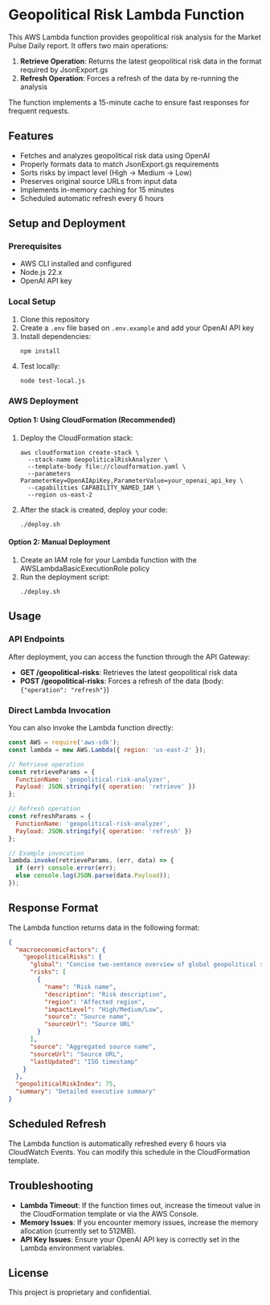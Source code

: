 # Geopolitical Risk Lambda Function

This AWS Lambda function provides geopolitical risk analysis for the Market Pulse Daily report. It offers two main operations:

1. **Retrieve Operation**: Returns the latest geopolitical risk data in the format required by JsonExport.gs
2. **Refresh Operation**: Forces a refresh of the data by re-running the analysis

The function implements a 15-minute cache to ensure fast responses for frequent requests.

## Features

- Fetches and analyzes geopolitical risk data using OpenAI
- Properly formats data to match JsonExport.gs requirements
- Sorts risks by impact level (High → Medium → Low)
- Preserves original source URLs from input data
- Implements in-memory caching for 15 minutes
- Scheduled automatic refresh every 6 hours

## Setup and Deployment

### Prerequisites

- AWS CLI installed and configured
- Node.js 22.x
- OpenAI API key

### Local Setup

1. Clone this repository
2. Create a `.env` file based on `.env.example` and add your OpenAI API key
3. Install dependencies:
   ```
   npm install
   ```
4. Test locally:
   ```
   node test-local.js
   ```

### AWS Deployment

#### Option 1: Using CloudFormation (Recommended)

1. Deploy the CloudFormation stack:
   ```
   aws cloudformation create-stack \
     --stack-name GeopoliticalRiskAnalyzer \
     --template-body file://cloudformation.yaml \
     --parameters ParameterKey=OpenAIApiKey,ParameterValue=your_openai_api_key \
     --capabilities CAPABILITY_NAMED_IAM \
     --region us-east-2
   ```

2. After the stack is created, deploy your code:
   ```
   ./deploy.sh
   ```

#### Option 2: Manual Deployment

1. Create an IAM role for your Lambda function with the AWSLambdaBasicExecutionRole policy
2. Run the deployment script:
   ```
   ./deploy.sh
   ```

## Usage

### API Endpoints

After deployment, you can access the function through the API Gateway:

- **GET /geopolitical-risks**: Retrieves the latest geopolitical risk data
- **POST /geopolitical-risks**: Forces a refresh of the data (body: `{"operation": "refresh"}`)

### Direct Lambda Invocation

You can also invoke the Lambda function directly:

```javascript
const AWS = require('aws-sdk');
const lambda = new AWS.Lambda({ region: 'us-east-2' });

// Retrieve operation
const retrieveParams = {
  FunctionName: 'geopolitical-risk-analyzer',
  Payload: JSON.stringify({ operation: 'retrieve' })
};

// Refresh operation
const refreshParams = {
  FunctionName: 'geopolitical-risk-analyzer',
  Payload: JSON.stringify({ operation: 'refresh' })
};

// Example invocation
lambda.invoke(retrieveParams, (err, data) => {
  if (err) console.error(err);
  else console.log(JSON.parse(data.Payload));
});
```

## Response Format

The Lambda function returns data in the following format:

```json
{
  "macroeconomicFactors": {
    "geopoliticalRisks": {
      "global": "Concise two-sentence overview of global geopolitical situation",
      "risks": [
        {
          "name": "Risk name",
          "description": "Risk description",
          "region": "Affected region",
          "impactLevel": "High/Medium/Low",
          "source": "Source name",
          "sourceUrl": "Source URL"
        }
      ],
      "source": "Aggregated source name",
      "sourceUrl": "Source URL",
      "lastUpdated": "ISO timestamp"
    }
  },
  "geopoliticalRiskIndex": 75,
  "summary": "Detailed executive summary"
}
```

## Scheduled Refresh

The Lambda function is automatically refreshed every 6 hours via CloudWatch Events. You can modify this schedule in the CloudFormation template.

## Troubleshooting

- **Lambda Timeout**: If the function times out, increase the timeout value in the CloudFormation template or via the AWS Console.
- **Memory Issues**: If you encounter memory issues, increase the memory allocation (currently set to 512MB).
- **API Key Issues**: Ensure your OpenAI API key is correctly set in the Lambda environment variables.

## License

This project is proprietary and confidential.
